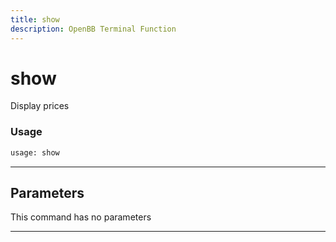 ```yaml
---
title: show
description: OpenBB Terminal Function
---
```


# show

Display prices

### Usage

```python
usage: show
```

---

## Parameters

This command has no parameters

---

